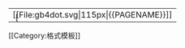 <table><tr><td><div style="position: relative;"><div style="position:absolute;top:5;left:5;"><div style="position:absolute;display: block; left:{{{1}}}px; top:{{{2}}}px; width:5px;height:5px;padding:0;">[[File:dot4gb.svg|5px]]</div></div>[[File:gb4dot.svg|115px|{{PAGENAME}}]]
</div></td></tr></table><noinclude>
[[Category:格式模板]]

</noinclude>